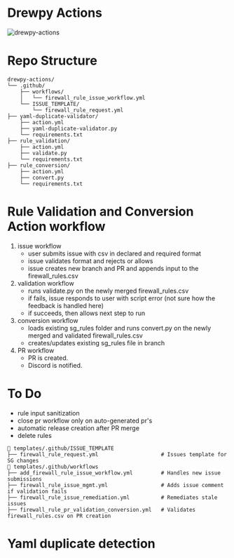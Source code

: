 # Drewpy Actions
![drewpy-actions](./img/drewpy-actions.png)

# Repo Structure
```
drewpy-actions/
└── .github/
    ├── workflows/
    │   └── firewall_rule_issue_workflow.yml
    └── ISSUE_TEMPLATE/
        └── firewall_rule_request.yml
├── yaml-duplicate-validator/
    ├── action.yml
    ├── yaml-duplicate-validator.py
    └── requirements.txt
├── rule_validation/
    ├── action.yml
    ├── validate.py
    └── requirements.txt
├── rule_conversion/
    ├── action.yml
    ├── convert.py
    └── requirements.txt
```

# Rule Validation and Conversion Action workflow
1. issue workflow
    * user submits issue with csv in declared and required format
    * issue validates format and rejects or allows 
    * issue creates new branch and PR and appends input to the firewall_rules.csv 
2. validation workflow
    * runs validate.py on the newly merged firewall_rules.csv
    * if fails, issue responds to user with script error (not sure how the feedback is handled here)
    * if succeeds, then allows next step to run
3. conversion workflow
    * loads existing sg_rules folder and runs convert.py on the newly merged and validated firewall_rules.csv 
    * creates/updates existing sg_rules file in branch
4. PR workflow
    * PR is created.
    * Discord is notified. 

# To Do
- rule input sanitization
- close pr workflow only on auto-generated pr's
- automatic release creation after PR merge
- delete rules


```
📁 templates/.github/ISSUE_TEMPLATE
├── firewall_rule_request.yml                    # Issues template for SG changes
📁 templates/.github/workflows
├── add_firewall_rule_issue_workflow.yml         # Handles new issue submissions
├── firewall_rule_issue_mgmt.yml                 # Adds issue comment if validation fails
├── firewall_rule_issue_remediation.yml          # Remediates stale issues
├── firewall_rule_pr_validation_conversion.yml   # Validates firewall_rules.csv on PR creation
```

# Yaml duplicate detection